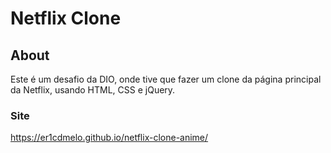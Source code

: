 # Netflix Clone

## About
Este é um desafio da DIO, onde tive que fazer um clone da página principal da Netflix, usando HTML, CSS e jQuery.


### Site

https://er1cdmelo.github.io/netflix-clone-anime/
